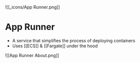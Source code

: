 ![[_icons/App Runner.png]]
# App Runner
- A service that simplifies the process of deploying containers
- Uses [[ECS]] & [[Fargate]] under the hood

![[App Runner About.png]]